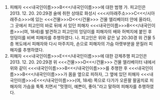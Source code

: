 1. 피해자 <<<내국인이름>>>B<<</내국인이름>>>에 대한 범행
가. 피고인은 2013. 12. 20. 20:29경 술에 취한 상태로 화성시 <<<시아래주소>>>C<<</시아래주소>>>에 있는 <<<건물>>>D<<</건물>>> 건물 엘리베이터 안에 올라타, 그 곳에서 피고인의 바로 뒤에 서 있던 피해자 <<<내국인이름>>>B<<</내국인이름>>>(여, 18세)를 발견하고 피고인의 엉덩이를 피해자의 배와 허벅지에 붙인 후 엉덩이를 비벼 피해자를 추행하였다.
나. 피고인은 위와 같은 날 20:30경 위 건물 5층 복도에서 피해자와 다시 마주치자, 손으로 피해자의 가슴 아랫부분을 문질러 피해자를 추행하였다.
2. 피해자 <<<내국인이름>>>E<<</내국인이름>>>에 대한 강제추행
피고인은 2013. 12. 20. 20:29경 위 <<<건물>>>D<<</건물>>> 건물 엘리베이터 내에서 위와 같이 <<<내국인이름>>>B<<</내국인이름>>>를 추행한 후 <<<내국인이름>>>B<<</내국인이름>>>가 몸을 옆으로 피하자, 그 옆에 있던 피해자 <<<내국인이름>>>E<<</내국인이름>>>(여, 18세) 쪽으로 다가가 오른팔 팔꿈치로 피해자의 가슴을 툭툭 치면서 "멋쟁이, 예쁜이, 좋아."라고 말하여 피해자를 추행하였다.